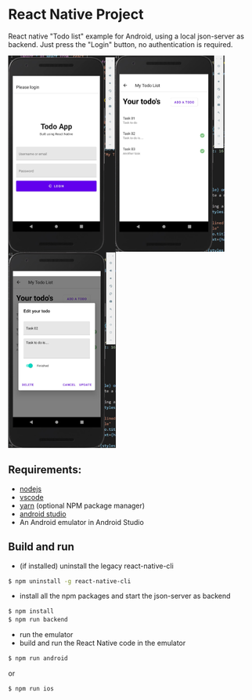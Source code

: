 # React Native Project
 React native "Todo list" example for Android, using a local json-server as backend. Just press the "Login" button, no authentication is required.

<img src="./assets/todo-list-login.jpg" height="400" align="left" />
<img src="./assets/todo-list.jpg" height="400" align="left" />
<img src="./assets/todo-list-edit.jpg" height="400"  />

## Requirements:
- [nodejs](https://nodejs.org/en/)
- [vscode](https://code.visualstudio.com/)
- [yarn](https://yarnpkg.com/lang/en/) (optional NPM package manager)
- [android studio](https://developer.android.com/studio)
- An Android emulator in Android Studio

## Build and run
- (if installed) uninstall the legacy react-native-cli 
```sh
$ npm uninstall -g react-native-cli
```
- install all the npm packages and start the json-server as backend
```sh
$ npm install
$ npm run backend
```
- run the emulator
- build and run the React Native code in the emulator
```sh
$ npm run android
```
or
```sh
$ npm run ios
```
